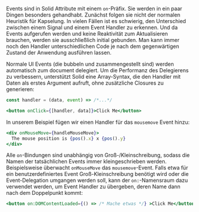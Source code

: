 Events sind in Solid Attribute mit einem `on`-Präfix. Sie werden in ein paar Dingen besonders gehandhabt. Zunächst folgen sie nicht der normalen Heuristik für Kapselung. In vielen Fällen ist es schwierig, den Unterschied zwischen einem Signal und einem Event Handler zu erkennen. Und da Events aufgerufen werden und keine Reaktivität zum Aktualisieren brauchen, werden sie ausschließlich initial gebunden. Man kann immer noch den Handler unterschiedlichen Code je nach dem gegenwärtigen Zustand der Anwendung ausführen lassen.

Normale UI Events (die bubbeln und zusammengestellt sind) werden automatisch zum document delegiert. Um die Performanz des Delegierens zu verbessern, unterstützt Solid eine Array-Syntax, die den Handler mit Daten als erstes Argument aufruft, ohne zusätzliche Closures zu generieren:

```jsx
const handler = (data, event) => /*...*/

<button onClick={[handler, data]}>Click Me</button>
```

In unserem Beispiel fügen wir einen Handler für das `mousemove` Event hinzu:
```jsx
<div onMouseMove={handleMouseMove}>
  The mouse position is {pos().x} x {pos().y}
</div>
```

Alle `on`-Bindungen sind unabhängig von Groß-/Kleinschreibung, sodass die Namen der tatsächlichen Events immer kleingeschrieben werden. Beispielsweise überwacht `onMouseMove` das `mousemove`-Event. Falls etwa für ein benutzerdefiniertes Event Groß-Kleinschreibung benötigt wird oder die Event-Delegation umgangen werden soll, kann der `on:`-Namensraum dazu verwendet werden, um Event Handler zu übergeben, deren Name dann nach dem Doppelpunkt kommt:

```jsx
<button on:DOMContentLoaded={() => /* Mache etwas */} >Click Me</button>
```
